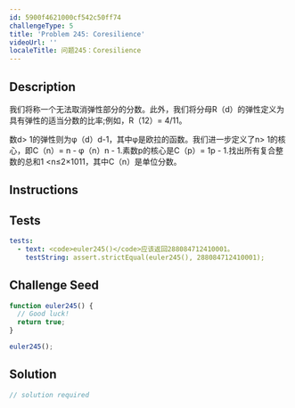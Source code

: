 ```yaml
---
id: 5900f4621000cf542c50ff74
challengeType: 5
title: 'Problem 245: Coresilience'
videoUrl: ''
localeTitle: 问题245：Coresilience
---
```


## Description
<section id="description">我们将称一个无法取消弹性部分的分数。此外，我们将分母R（d）的弹性定义为具有弹性的适当分数的比率;例如，R（12）= 4/11。 <p>数d&gt; 1的弹性则为φ（d）d-1，其中φ是欧拉的函数。我们进一步定义了n&gt; 1的核心，即C（n）= n  - φ（n）n  -  1.素数p的核心是C（p）= 1p  -  1.找出所有复合整数的总和1 &lt;n≤2×1011，其中C（n）是单位分数。 </p></section>

## Instructions
<section id="instructions">
</section>

## Tests
<section id='tests'>

```yml
tests:
  - text: <code>euler245()</code>应该返回288084712410001。
    testString: assert.strictEqual(euler245(), 288084712410001);

```

</section>

## Challenge Seed
<section id='challengeSeed'>

<div id='js-seed'>

```js
function euler245() {
  // Good luck!
  return true;
}

euler245();

```

</div>



</section>

## Solution
<section id='solution'>

```js
// solution required
```
</section>
